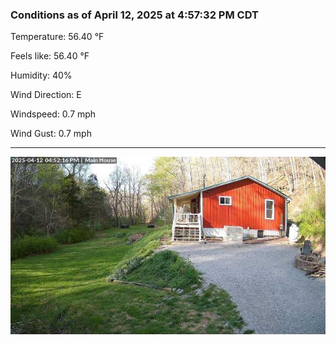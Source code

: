 ### Conditions as of April 12, 2025 at 4:57:32 PM CDT 

Temperature: 56.40 &deg;F

Feels like: 56.40 &deg;F

Humidity: 40%

Wind Direction: E

Windspeed: 0.7 mph

Wind Gust: 0.7 mph

---

<img src="./images/latest.jpeg"/>

